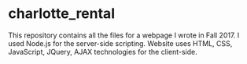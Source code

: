 # charlotte_rental
This repository contains all the files for a webpage I wrote in Fall 2017. I used Node.js for the server-side scripting. Website uses HTML, CSS, JavaScript, JQuery, AJAX technologies for the client-side.
